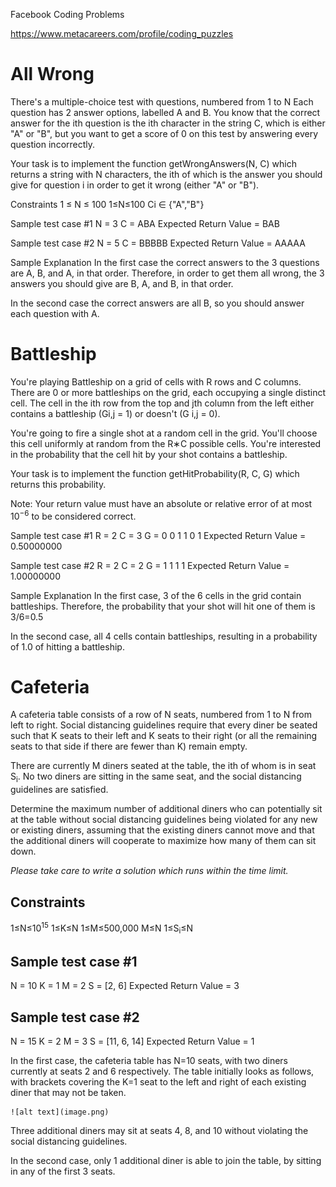 Facebook Coding Problems

https://www.metacareers.com/profile/coding_puzzles

# All Wrong

There's a multiple-choice test with questions, numbered from 1 to N
Each question has 2 answer options, labelled A and B. You know that the correct answer for the
ith question is the ith character in the string C, which is either "A" or "B", but you want to get a score of 0 on this test by answering every question incorrectly.

Your task is to implement the function getWrongAnswers(N, C) which returns a string with N characters, the ith of which is the answer you should give for question i in order to get it wrong (either "A" or "B").

Constraints
1 ≤ N ≤ 100
1≤N≤100
Ci ∈ {"A","B"}

Sample test case #1
N = 3
C = ABA
Expected Return Value = BAB

Sample test case #2
N = 5
C = BBBBB
Expected Return Value = AAAAA

Sample Explanation
In the first case the correct answers to the 3 questions are A, B, and A, in that order. Therefore, in order to get them all wrong, the 3 answers you should give are B, A, and B, in that order.

In the second case the correct answers are all B, so you should answer each question with A.

# Battleship

You're playing Battleship on a grid of cells with R rows and C columns.
There are 0 or more battleships on the grid, each occupying a single distinct cell.
The cell in the ith row from the top and jth column from the left either contains a battleship (Gi,j = 1) or doesn't (G i,j = 0).

You're going to fire a single shot at a random cell in the grid. You'll choose this cell uniformly at random from the R∗C possible cells.
You're interested in the probability that the cell hit by your shot contains a battleship.

Your task is to implement the function getHitProbability(R, C, G) which returns this probability.

Note: Your return value must have an absolute or relative error of at most
10<sup>−6</sup> to be considered correct.

Sample test case #1
R = 2
C = 3
G = 0 0 1
1 0 1
Expected Return Value = 0.50000000

Sample test case #2
R = 2
C = 2
G = 1 1
1 1
Expected Return Value = 1.00000000

Sample Explanation
In the first case, 3 of the 6 cells in the grid contain battleships. Therefore, the probability that your shot will hit one of them is 3/6=0.5

In the second case, all 4 cells contain battleships, resulting in a probability of 1.0 of hitting a battleship.

# Cafeteria

A cafeteria table consists of a row of N seats, numbered from 1 to N from left to right.
Social distancing guidelines require that every diner be seated such that K seats to their left and K seats to their right (or all the remaining seats to that side if there are fewer than K) remain empty.

There are currently M diners seated at the table, the ith of whom is in seat S<sub>i</sub>​.
No two diners are sitting in the same seat, and the social distancing guidelines are satisfied.

Determine the maximum number of additional diners who can potentially sit at the table without social distancing guidelines being violated for any new or existing diners, assuming that the existing diners cannot move and that the additional diners will cooperate to maximize how many of them can sit down.

_Please take care to write a solution which runs within the time limit._

## Constraints

1≤N≤10<sup>15</sup>
1≤K≤N
1≤M≤500,000
M≤N
1≤S<sub>i</sub>≤N

## Sample test case #1

N = 10
K = 1
M = 2
S = [2, 6]
Expected Return Value = 3

## Sample test case #2

N = 15
K = 2
M = 3
S = [11, 6, 14]
Expected Return Value = 1

In the first case, the cafeteria table has N=10 seats, with two diners currently at seats 2 and 6 respectively.
The table initially looks as follows, with brackets covering the K=1 seat to the left and right of each existing diner that may not be taken.

    ![alt text](image.png)

Three additional diners may sit at seats 4, 8, and 10 without violating the social distancing guidelines.

In the second case, only 1 additional diner is able to join the table, by sitting in any of the first 3 seats.
